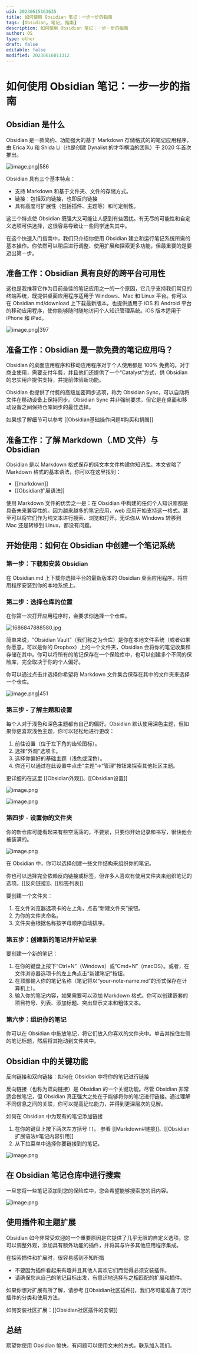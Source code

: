 ```yaml
---
uid: 20230615163635
title: 如何使用 Obsidian 笔记：一步一步的指南
tags: [Obsidian, 笔记, 指南]
description: 如何使用 Obsidian 笔记：一步一步的指南
author: OS
type: other
draft: false
editable: false
modified: 20230616011312
---
```


# 如何使用 Obsidian 笔记：一步一步的指南

## Obsidian 是什么

Obsidian 是一款简约、功能强大的基于 Markdown 存储格式的的笔记应用程序，由 Erica Xu 和 Shida Li（也是创建 Dynalist 的才华横溢的团队）于 2020 年首次推出。

![image.png|586](https://cdn.pkmer.cn/images/20230616003350.png!pkmer)

Obsidian 具有三个基本特点：

- 支持 Markdown 和基于文件夹、文件的存储方式。
- 链接：包括双向链接，也即反向链接
- 具有高度可扩展性（包括插件、主题等）和可定制性。

这三个特点使 Obsidian 既强大又可能让人感到有些困扰。有无尽的可能性和自定义选项可供选择，这很容易导致让一些同学迷失其中。

在这个快速入门指南中，我们只介绍你使用 Obsidian 建立和运行笔记系统所需的基本操作。你依然可以稍后进行调整、使用扩展和探索更多功能，但最重要的是要迈出第一步。

## 准备工作：Obsidian 具有良好的跨平台可用性

这也是我推荐它作为目前最佳的笔记应用之一的一个原因，它几乎支持我们常见的终端系统，既提供桌面应用程序适用于 Windows、Mac 和 Linux 平台。你可以在 Obsidian.md/download 上下载最新版本。也提供适用于 iOS 和 Android 平台的移动应用程序，使你能够随时随地访问个人知识管理系统。iOS 版本适用于 iPhone 和 iPad。

![image.png|397](https://cdn.pkmer.cn/images/20230616003300.png!pkmer)

## 准备工作：Obsidian 是一款免费的笔记应用吗？

Obsidian 的桌面应用程序和移动应用程序对于个人使用都是 100% 免费的。对于商业使用，需要支付年费，并且他们还提供了一个“Catalyst”方式，供 Obsidian 的忠实用户提供支持，并提前体验新功能。

Obsidian 也提供了付费的高级加密同步选项，称为 Obsidian Sync，可以自动将文件在移动设备上保持同步。Obsidian Sync 并非强制要求，但它是在桌面和移动设备之间保持仓库同步的最佳选择。

如果想了解细节可以参考 [[Obsidian基础操作问题#购买和捐赠]]

## 准备工作：了解 Markdown（.MD 文件）与 Obsidian

Obsidian 是以 Markdown 格式保存的纯文本文件构建你知识库。本文省略了 Markdown 格式的基本语法，你可以在这里找到：

- [[markdown]]
- [[Obsidian扩展语法]]

使用 Markdown 文件的优势之一是：在 Obsidian 中构建的任何个人知识库都是具备未来兼容性的。因为越来越多的笔记应用，web 应用开始支持这一格式。甚至可以将它们作为纯文本进行搜索、浏览和打开。无论你从 Windows 转移到 Mac 还是转移到 Linux，都没有问题。

## 开始使用：如何在 Obsidian 中创建一个笔记系统

### 第一步：下载和安装 Obsidian

在 Obsidian.md 上下载你选择平台的最新版本的 Obsidian 桌面应用程序。将应用程序安装到你的本地系统上。

### 第二步：选择仓库的位置

在你第一次打开应用程序时，会要求你选择一个仓库。

![1686847888580.jpg](https://cdn.pkmer.cn/images/1686847888580.jpg!pkmer)

简单来说，“Obsidian Vault”（我们称之为仓库）是你在本地文件系统（或者如果你愿意，可以是你的 Dropbox）上的一个文件夹，Obsidian 会将你的笔记收集和存储在其中。你可以将所有的笔记保存在一个保险库中，也可以创建多个不同的保险库，完全取决于你的个人偏好。

你可以通过点击并选择你希望将 Markdown 文件集合保存在其中的文件夹来选择一个仓库。

![image.png|451](https://cdn.pkmer.cn/images/20230616005323.png!pkmer)

### 第三步 - 了解主题和设置

每个人对于浅色和深色主题都有自己的偏好。Obsidian 默认使用深色主题，但如果你更喜欢浅色主题，你可以轻松地进行更改：

1. 前往设置（位于左下角的齿轮图标）。
2. 选择“外观”选项卡。
3. 选择你偏好的基础主题（浅色或深色）。
4. 你还可以通过在此设置中点击“主题”->“管理”按钮来探索其他社区主题。

更详细的在这里 [[Obsidian外观]]、[[Obsidian设置]]

![image.png](https://cdn.pkmer.cn/images/20230616005416.png!pkmer)

![image.png](https://cdn.pkmer.cn/images/20230616005426.png!pkmer)

### 第四步 - 设置你的文件夹

你的新仓库可能看起来有些空荡荡的，不要紧，只要你开始记录和书写，很快他会被装满的。

![image.png](https://cdn.pkmer.cn/images/20230616005801.png!pkmer)

在 Obsidian 中，你可以选择创建一些文件结构来组织你的笔记。

你也可以选择完全依赖反向链接或标签，但许多人喜欢有使用文件夹来组织笔记的选项。[[反向链接]]、[[标签列表]]

要创建一个文件夹：

1. 在文件浏览器选项卡的左上角，点击“新建文件夹”按钮。
2. 为你的文件夹命名。
3. 文件夹会根据名称按字母顺序自动排序。

### 第五步：创建新的笔记并开始记录

要创建一个新的笔记：

1. 在你的键盘上按下“Ctrl+N”（Windows）或“Cmd+N”（macOS）。或者，在文件浏览器选项卡的左上角点击“新建笔记”按钮。
2. 在顶部输入你的笔记名称（笔记将以“your-note-name.md”的形式保存在计算机上）。
3. 输入你的笔记内容，如果需要可以添加 Markdown 格式。你可以创建嵌套的项目符号、列表、添加标题、突出显示文本和粗体文本。

### 第六步：组织你的笔记

你可以在 Obsidian 中拖放笔记，将它们放入你喜欢的文件夹中。单击并按住左侧的笔记标题，然后将其拖动到文件夹中。

## Obsidian 中的关键功能

反向链接和双向链接：如何在 Obsidian 中将你的笔记进行链接

反向链接（也称为双向链接）是 Obsidian 的一个关键功能。尽管 Obsidian 非常适合做笔记，但 Obsidian 真正强大之处在于能够将你的笔记进行链接。通过理解不同信息之间的关联，你可以提高记忆能力，并得到更深层次的见解。

如何在 Obsidian 中为现有的笔记添加链接

1. 在你的键盘上按下两次左方括号 `[[`。 参看 [[Markdown#链接]]、[[Obsidian扩展语法#笔记内容引用]]
2. 从下拉菜单中选择你要链接到的笔记。

![image.png](https://cdn.pkmer.cn/images/20230616010627.png!pkmer)

## 在 Obsidian 笔记仓库中进行搜索

一旦您将一些笔记添加到您的保险库中，您会希望能够搜索您的旧内容。

![image.png](https://cdn.pkmer.cn/images/20230616010737.png!pkmer)

## 使用插件和主题扩展

Obsidian 如今非常受欢迎的一个重要原因是它提供了几乎无限的自定义选项。您可以调整外观，添加具有额外功能的插件，并将其与许多其他应用程序集成。

在探索插件和扩展时，很容易感到不知所措

- 不要因为插件看起来有趣并且其他人喜欢它们而觉得必须安装插件。
- 请确保您从自己的笔记目标出发，有意识地选择与之相匹配的扩展和插件。

如果你想对扩展有所了解，请参考 [[Obsidian社区插件]]，我们尽可能准备了流行插件的分类和使用方法。

如何安装社区扩展：[[Obsidian社区插件的安装]]

## 总结

期望你使用 Obsidian 愉快，有问题可以使用文末的方式，联系加入我们。